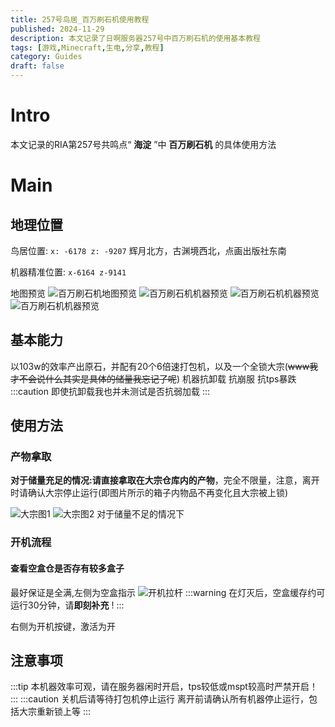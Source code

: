```yaml
---
title: 257号鸟居_百万刷石机使用教程
published: 2024-11-29
description: 本文记录了日啊服务器257号中百万刷石机的使用基本教程
tags: [游戏,Minecraft,生电,分享,教程]
category: Guides
draft: false
---
```


# Intro
本文记录的RIA第257号共鸣点“ **海淀** ”中 **百万刷石机** 的具体使用方法


# Main

## 地理位置

鸟居位置: `x: -6178 z: -9207` 辉月北方，古渊境西北，点画出版社东南

机器精准位置: `x-6164 z-9141`

地图预览
<img src="https://i0.hdslb.com/bfs/article/fe67845c500e353cef854bed9bdb69ec452972510.jpg" referrerpolicy="no-referrer" alt="百万刷石机地图预览">
<img src="https://i0.hdslb.com/bfs/article/285d83d8d1755771579326a06dfcf04d452972510.png" referrerpolicy="no-referrer" alt="百万刷石机机器预览">
<img src="https://i0.hdslb.com/bfs/article/9ebe4b288712859967b3ba0f722ffb7c452972510.png" referrerpolicy="no-referrer" alt="百万刷石机机器预览">
<img src="https://i0.hdslb.com/bfs/article/bfb172f111c2c109f5f46b71abc6a875452972510.png" referrerpolicy="no-referrer" alt="百万刷石机机器预览">

## 基本能力
以103w的效率产出原石，并配有20个6倍速打包机，以及一个全锁大宗(~~www我才不会说什么其实是具体的储量我忘记了呢~~)
机器抗卸载 抗崩服 抗tps暴跌
:::caution
即使抗卸载我也并未测试是否抗弱加载
:::

## 使用方法
### 产物拿取
**对于储量充足的情况:请直接拿取在大宗仓库内的产物**，完全不限量，注意，离开时请确认大宗停止运行(即图片所示的箱子内物品不再变化且大宗被上锁)

<img src="https://i0.hdslb.com/bfs/article/c00fbf443e8298ad10ef8cc3feb3be42452972510.png" referrerpolicy="no-referrer" alt="大宗图1">
<img src="https://i0.hdslb.com/bfs/article/50859d753bb0cffe4ffcd5a6378d9aa7452972510.png" referrerpolicy="no-referrer" alt="大宗图2">
对于储量不足的情况下

### 开机流程
#### 查看空盒仓是否存有较多盒子
最好保证是全满,左侧为空盒指示
<img src="https://i0.hdslb.com/bfs/article/08147d49c8384ee7beb732073d14ab53452972510.png" referrerpolicy="no-referrer" alt="开机拉杆">
:::warning
在灯灭后，空盒缓存约可运行30分钟，请**即刻补充** !
:::

右侧为开机按键，激活为开
## 注意事项
:::tip
本机器效率可观，请在服务器闲时开启，tps较低或mspt较高时严禁开启！
:::
:::caution
关机后请等待打包机停止运行 离开前请确认所有机器停止运行，包括大宗重新锁上等
:::